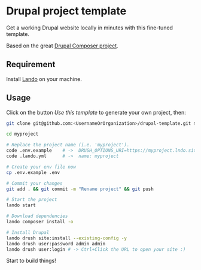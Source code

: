 # Drupal project template

Get a working Drupal website locally in minutes with this fine-tuned template.

Based on the great [Drupal Composer project](https://github.com/drupal-composer/drupal-project).

## Requirement

Install [Lando](https://docs.lando.dev/drupal/) on your machine.

## Usage

Click on the button _Use this template_ to generate your own project, then:

```bash
git clone git@github.com:<UsernameOrOrganization>/drupal-template.git myproject

cd myproject

# Replace the project name (i.e. 'myproject').
code .env.example    # ->  DRUSH_OPTIONS_URI=https://myproject.lndo.site
code .lando.yml      # ->  name: myproject

# Create your env file now
cp .env.example .env

# Commit your changes
git add . && git commit -m "Rename project" && git push

# Start the project
lando start

# Download dependencies
lando composer install -o

# Install Drupal
lando drush site:install --existing-config -y
lando drush user:password admin admin
lando drush user:login # -> Ctrl+Click the URL to open your site :)
```

Start to build things!
